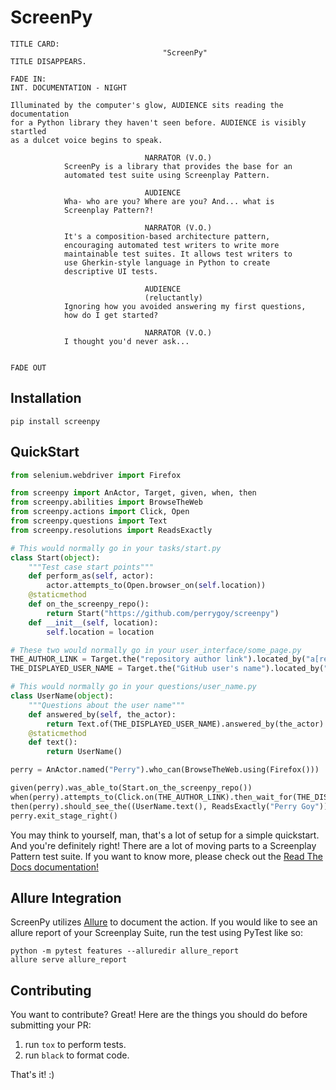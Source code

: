 ScreenPy
========
```
TITLE CARD:
                                  "ScreenPy"
TITLE DISAPPEARS.
                                                                      FADE IN:
INT. DOCUMENTATION - NIGHT

Illuminated by the computer's glow, AUDIENCE sits reading the documentation
for a Python library they haven't seen before. AUDIENCE is visibly startled
as a dulcet voice begins to speak.

                              NARRATOR (V.O.)
            ScreenPy is a library that provides the base for an
            automated test suite using Screenplay Pattern.

                              AUDIENCE
            Wha- who are you? Where are you? And... what is
            Screenplay Pattern?!

                              NARRATOR (V.O.)
            It's a composition-based architecture pattern,
            encouraging automated test writers to write more
            maintainable test suites. It allows test writers to
            use Gherkin-style language in Python to create
            descriptive UI tests.

                              AUDIENCE
                              (reluctantly)
            Ignoring how you avoided answering my first questions,
            how do I get started?

                              NARRATOR (V.O.)
            I thought you'd never ask...

                                                                      FADE OUT
```

Installation
------------
    pip install screenpy

QuickStart
----------
```python
from selenium.webdriver import Firefox

from screenpy import AnActor, Target, given, when, then
from screenpy.abilities import BrowseTheWeb
from screenpy.actions import Click, Open
from screenpy.questions import Text
from screenpy.resolutions import ReadsExactly

# This would normally go in your tasks/start.py
class Start(object):
    """Test case start points"""
    def perform_as(self, actor):
        actor.attempts_to(Open.browser_on(self.location))
    @staticmethod
    def on_the_screenpy_repo():
        return Start("https://github.com/perrygoy/screenpy")
    def __init__(self, location):
        self.location = location

# These two would normally go in your user_interface/some_page.py
THE_AUTHOR_LINK = Target.the("repository author link").located_by("a[rel=author]")
THE_DISPLAYED_USER_NAME = Target.the("GitHub user's name").located_by("span.vcard-fullname")

# This would normally go in your questions/user_name.py
class UserName(object):
    """Questions about the user name"""
    def answered_by(self, the_actor):
        return Text.of(THE_DISPLAYED_USER_NAME).answered_by(the_actor)
    @staticmethod
    def text():
        return UserName()

perry = AnActor.named("Perry").who_can(BrowseTheWeb.using(Firefox()))

given(perry).was_able_to(Start.on_the_screenpy_repo())
when(perry).attempts_to(Click.on(THE_AUTHOR_LINK).then_wait_for(THE_DISPLAYED_USER_NAME))
then(perry).should_see_the((UserName.text(), ReadsExactly("Perry Goy")),)
perry.exit_stage_right()
```

You may think to yourself, man, that's a lot of setup for a simple quickstart. And you're definitely right! There are a lot of moving parts to a Screenplay Pattern test suite. If you want to know more, please check out the [Read The Docs documentation!](https://screenpy-docs.readthedocs.io/en/latest/)


Allure Integration
------------------

ScreenPy utilizes [Allure](https://github.com/allure-framework) to document the action. If you would like to see an allure report of your Screenplay Suite, run the test using PyTest like so:

    python -m pytest features --alluredir allure_report
    allure serve allure_report


Contributing
------------

You want to contribute? Great! Here are the things you should do before submitting your PR:

1. run `tox` to perform tests.
1. run `black` to format code.

That's it! :)
